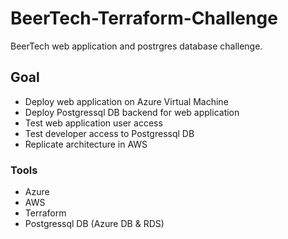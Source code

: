 # BeerTech-Terraform-Challenge
BeerTech web application and postrgres database challenge.

## Goal 
- Deploy web application on Azure Virtual Machine
- Deploy Postgressql DB backend for web application 
- Test web application user access 
- Test developer access to Postgressql DB 
- Replicate architecture in AWS 

### Tools 
- Azure 
- AWS
- Terraform 
- Postgressql DB (Azure DB & RDS)



